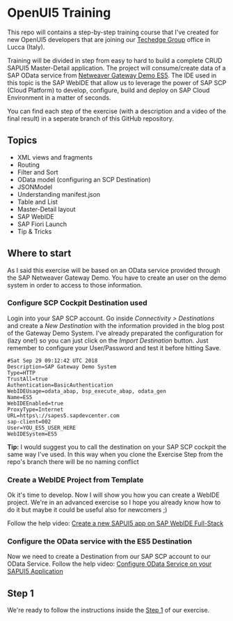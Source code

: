 
# OpenUI5 Training
This repo will contains a step-by-step training course that I've created for new OpenUI5 developers that are joining our [Techedge Group](http://www.techedgegroup.com) office in Lucca (Italy).

Training will be divided in step from easy to hard to build a complete CRUD SAPUI5 Master-Detail application.
The project will consume/create data of a SAP OData service from [Netweaver Gateway Demo ES5](https://blogs.sap.com/2017/06/16/netweaver-gateway-demo-es5-now-in-beta/). 
The IDE used in this topic is the SAP WebIDE that allow us to leverage the power of SAP SCP (Cloud Platform) to develop, configure, build and deploy on SAP Cloud Environment in a matter of seconds.

You can find each step of the exercise (with a description and a video of the final result) in a seperate branch of this GitHub repository.

## Topics

 - XML views and fragments
 - Routing
 - Filter and Sort
 - OData model (configuring an SCP Destination)
 - JSONModel
 - Understanding manifest.json
 - Table and List
 - Master-Detail layout
 - SAP WebIDE
 - SAP Fiori Launch
 - Tip & Tricks

## Where to start

As I said this exercise will be based on an OData service provided through the SAP Netweaver Gateway Demo. You have to create an user on the demo system in order to access to those information.

###  Configure SCP Cockpit Destination used 
Login into your SAP SCP account. Go inside *Connectivity > Destinations* and create a *New Destination* with the information provided in the blog post of the Gateway Demo System.
I've already preparated the configuration for (lazy one!) so you can just click on the *Import Destination* button. Just remember to configure your User/Password and test it before hitting Save.

    #Sat Sep 29 09:12:42 UTC 2018
    Description=SAP Gateway Demo System
    Type=HTTP
    TrustAll=true
    Authentication=BasicAuthentication
    WebIDEUsage=odata_abap, bsp_execute_abap, odata_gen
    Name=ES5
    WebIDEEnabled=true
    ProxyType=Internet
    URL=https\://sapes5.sapdevcenter.com
    sap-client=002
    User=YOU_ES5_USER_HERE
    WebIDESystem=ES5
**Tip:** I would suggest you to call the destination on your SAP SCP cockpit the same way I've used. In this way when you clone the Exercise Step from the repo's branch there will be no naming conflict

### Create a WebIDE Project from Template

Ok it's time to develop. Now I will show you how you can create a WebIDE project. We're in an advanced exercise so I hope you already know how to do it but maybe it could be useful also for newcomers ;)

Follow the help video: [Create a new SAPUI5 app on SAP WebIDE Full-Stack](https://www.youtube.com/watch?v=ymopVPlTTuw)

### Configure the OData service with the ES5 Destination

Now we need to create a Destination from our SAP SCP account to our OData Service.
Follow the help video: [Configure OData Service on your SAPUI5 Application](https://www.youtube.com/watch?v=-SXlugW-QNc)

## Step 1

We're ready to follow the instructions inside the [Step 1](https://github.com/StErMi/openui5-exercise/tree/step_1) of our exercise.